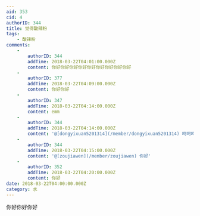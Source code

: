 ```yaml
---
aid: 353
cid: 4
authorID: 344
title: 觉得酸辣粉
tags:
    - 酸辣粉
comments:
    -
        authorID: 344
        addTime: 2018-03-22T04:01:00.000Z
        content: 你好你好你好你好你好你好你好你好你好
    -
        authorID: 377
        addTime: 2018-03-22T04:09:00.000Z
        content: 你好你好
    -
        authorID: 347
        addTime: 2018-03-22T04:14:00.000Z
        content: emm
    -
        authorID: 344
        addTime: 2018-03-22T04:14:00.000Z
        content: '@[dongyixuan5201314](/member/dongyixuan5201314) 呵呵呵'
    -
        authorID: 344
        addTime: 2018-03-22T04:15:00.000Z
        content: '@[zoujiawen](/member/zoujiawen) 你好'
    -
        authorID: 352
        addTime: 2018-03-22T04:20:00.000Z
        content: 你好
date: 2018-03-22T04:00:00.000Z
category: 水
---
```


你好你好你好
